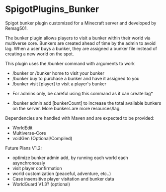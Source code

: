 # SpigotPlugins_Bunker
Spigot bunker plugin customized for a Minecraft server and developed by Remag501.

The bunker plugin allows players to visit a bunker within their world via multiverse core. Bunkers are created ahead of time by the admin to avoid lag. When a user buys a bunker, they are assigned a bunker file instead of creating a new world on the spot. 

This plugin uses the /bunker command with arguments to work
- /bunker or /bunker home to visit your bunker
- /bunker buy to purchase a bunker and have it assigned to you
- /bunker visit [player] to visit a player's bunker
* For admins only, be careful using this command as it can create lag*
- /bunker admin add [bunkerCount] to increase the total available bunkers on the server. More bunkers are more resources/lag.

Dependencies are handled with Maven and are expected to be provided:
- WorldEdit
- Multiverse-Core
- voidGen (Optional/Compiled)

Future Plans V1.2:
- optimize bunker admin add, by running each world each asynchronously
- visit player confirmation
- world customization (peaceful, adventure, etc..)
- Case insensitive player visitation and bunker data
- WorldGuard V1.3? (optional)